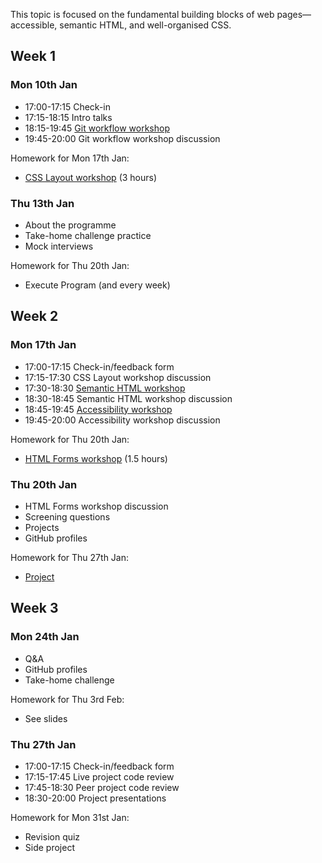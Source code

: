 This topic is focused on the fundamental building blocks of web pages—accessible, semantic HTML, and well-organised CSS.

## Week 1

### Mon 10th Jan

- 17:00-17:15 Check-in
- 17:15-18:15 Intro talks
- 18:15-19:45 [Git workflow workshop](/workshops/git-workflow/)
- 19:45-20:00 Git workflow workshop discussion

Homework for Mon 17th Jan:

- [CSS Layout workshop](/workshops/css-layout/) (3 hours)

### Thu 13th Jan

- About the programme
- Take-home challenge practice
- Mock interviews

Homework for Thu 20th Jan:

- Execute Program (and every week)

## Week 2

### Mon 17th Jan

- 17:00-17:15 Check-in/feedback form
- 17:15-17:30 CSS Layout workshop discussion
- 17:30-18:30 [Semantic HTML workshop](/workshops/semantic-html/)
- 18:30-18:45 Semantic HTML workshop discussion
- 18:45-19:45 [Accessibility workshop](/workshops/learn-a11y/)
- 19:45-20:00 Accessibility workshop discussion

Homework for Thu 20th Jan:

- [HTML Forms workshop](/workshops/html-forms/) (1.5 hours)

### Thu 20th Jan

- HTML Forms workshop discussion
- Screening questions
- Projects 
- GitHub profiles

Homework for Thu 27th Jan:
- [Project](../project/)

## Week 3

### Mon 24th Jan

- Q&A
- GitHub profiles
- Take-home challenge

Homework for Thu 3rd Feb:

- See slides

### Thu 27th Jan

- 17:00-17:15 Check-in/feedback form
- 17:15-17:45 Live project code review
- 17:45-18:30 Peer project code review
- 18:30-20:00 Project presentations

Homework for Mon 31st Jan:

- Revision quiz
- Side project
